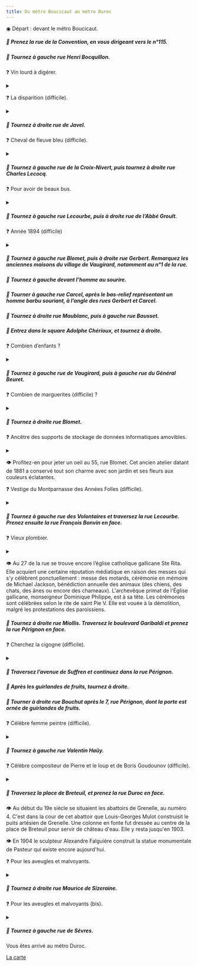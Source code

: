 ```yaml
---
title: Du métro Boucicaut au métro Duroc
---
```


◉ Départ : devant le métro Boucicaut.

##### 🚶 Prenez la rue de la Convention, en vous dirigeant vers le n°115.  

##### 🚶 Tournez à gauche rue Henri Bocquillon.  

❓ Vin lourd à digérer.
<details>
    <summary></summary>
    Au 4è étage du 8, rue Henri Bocquillon, il y a des bas-reliefs représentant de la vigne.
</details>

❓ La disparition (difficile).
<details>
    <summary></summary>
    Au même endroit, notez qu’il n’y a pas de porte d’entrée sur la rue, au n°8.
</details>

##### 🚶 Tournez à droite rue de Javel.

❓ Cheval de fleuve bleu (difficile).
<details>
    <summary></summary>
    Cheval de fleuve se traduit en grec par hippopotame (hippos+potamos). Il y a un hippopotame bleu sur la fresque peinte à l’angle des rues de Javel et de la Croix-Nivert.
</details>


##### 🚶 Tournez à gauche rue de la Croix-Nivert, puis tournez à droite rue Charles Lecocq.

❓ Pour avoir de beaux bus.
<details>
    <summary></summary>
Il y a un Centre Bus de la RATP au n°6, rue Charles Lecocq.
Les centres bus RATP, situés en Île-de-France, sont chargés du remisage et de la maintenance des véhicules routiers du parc de la Régie autonome des transports parisiens (RATP). L'entreprise en exploite vingt-six répartis dans Paris et une partie de son agglomération dont un en travaux (Montrouge). Chaque centre gère plusieurs lignes de bus.
Ils ont pour mission d'assurer l'entretien préventif et curatif du matériel.

L'entretien préventif se déroule en fonction des seuils de consommation des autobus, avec une révision mensuelle, comprenant en alternance le simple contrôle des niveaux et des pneumatiques, et un mois sur deux, une révision plus complète qui inclut divers réglages, le fonctionnement de la girouette ou encore l'efficacité du freinage.

L'entretien curatif ou correctif a lieu quand une panne ou un dysfonctionnement est signalé par un machiniste. Celui-ci dispose à bord d'un boîtier interface conducteur système ou ICS qui dialogue avec le système d'aide à la maintenance, ou SAM. Les informations embarquées sont vérifiées au centre bus par les responsables de maintenance grâce à une transmission infrarouge1. La RATP gère elle-même le contrôle technique des véhicules, sur autorisation de la direction régionale de l'Industrie, de la Recherche et de l'Équipement.

Les centres bus disposent d'un personnel qualifié, dont des mécaniciens, des électriciens, des carrossiers-peintres ou encore des magasiniers. Les équipes d'opérateurs de maintenance sont encadrées par un chef d'équipe de maintenance. Une première équipe démarre à 4 h du matin afin de remettre en état les bus avariés avant la pointe du matin. Les autres équipes travaillent le reste de la journée.
</details>

##### 🚶 Tournez à gauche rue Lecourbe, puis à droite rue de l’Abbé Groult.

❓ Année 1894 (difficile)

<details>
<summary></summary>
L’année 1894, date de construction de l’immeuble du 61, rue de l’Abbé Groult, est gravé au 2è étage.
</details>

##### 🚶 Tournez à gauche rue Blomet, puis à droite rue Gerbert. Remarquez les anciennes maisons du village de Vaugirard, notamment au n°1 de la rue.

##### 🚶 Tournez à gauche devant l’homme au sourire.

##### 🚶 Tourner à gauche rue Carcel, après le bas-relief représentant un homme barbu souriant, à l’angle des rues Gerbert et Carcel.

##### 🚶 Tournez à droite rue Maublanc, puis à gauche rue Bausset.

##### 🚶 Entrez dans le square Adolphe Chérioux, et tournez à droite.

❓ Combien d’enfants ?
<details>
    <summary></summary>
    La statue, au milieu du terre-plein, représente une mère tenant ses deux enfants dans ses bras. Cette œuvre de 1899 est due à Alphonse Amédée Cordonnier.
</details>

##### 🚶 Tournez à gauche rue de Vaugirard, puis à gauche rue du Général Beuret.

❓ Combien de marguerites (difficile) ?
<details>
    <summary></summary>
    Au n°18, rue du Général Beuret, se trouve un bel immeuble Art Nouveau construit par Eugène Petit en 1913. Il y a 7 marguerites gigantesques sculptées au 4è étage. Remarquez aussi la belle porte circulaire en fer forgé.
</details>

##### 🚶 Tournez à droite rue Blomet.

❓ Ancêtre des supports de stockage de données informatiques amovibles.
<details>
    <summary></summary>
    Au niveau du 103, rue Cambronne, à l’angle de la rue Blomet, se trouve un Space invader symbolisant une disquette 3,5 pouces. Cet antique support de stockage de données succéda aux disquettes souples de 8 pouces et 5,25 pouces.
</details>

👁 Profitez-en pour jeter un oeil au 55, rue Blomet. Cet ancien atelier datant de 1881 a conservé tout son charme avec son jardin et ses fleurs aux couleurs éclatantes.

❓ Vestige du Montparnasse des Années Folles (difficile).
<details>
    <summary></summary>
Le Bal Nègre est un célèbre cabaret dansant antillais et club de jazz du Paris des Années folles, créé en 1924 par Jean Rézard des Wouves, au 33, rue Blomet dans le quartier Necker du 15e arrondissement de Paris. Le bâtiment qui l'abrite et qui a connu d'autres utilisations avant et après le Bal Nègre est, en cours de rénovation et reconstruction partielle, en vue de sa réouverture en tant que salle de concert de près de trois cent places ambitionnant de renouer avec l'esprit du Bal Nègre de la grande époque
</details>

##### 🚶 Tournez à gauche rue des Volontaires et traversez la rue Lecourbe. Prenez ensuite la rue François Bonvin en face.

❓ Vieux plombier. 
<details>
<summary></summary>
Une plaque ancienne au 34, rue François Bonvin, mentionne « Victor Blanche-Couverture Plomberie ». C’est toujours le siège de la société.
</details>

👁 Au 27 de la rue se trouve encore l’église catholique gallicane Ste Rita. Elle acquiert une certaine réputation médiatique en raison des messes qui s'y célèbrent ponctuellement : messe des motards, cérémonie en mémoire de Michael Jackson, bénédiction annuelle des animaux (des chiens, des chats, des ânes ou encore des chameaux). L'archevêque primat de l'Église gallicane, monseigneur Dominique Philippe, est à sa tête. Les cérémonies sont célébrées selon le rite de saint Pie V. Elle est vouée à la démolition, malgré les protestations des paroissiens.

##### 🚶 Tournez à droite rue Miollis. Traversez le boulevard Garibaldi et prenez la rue Pérignon en face.

❓ Cherchez la cigogne (difficile).
<details>
<summary></summary>
Sur la porte en fer forgé du 32 bis, rue Pérignon, une cigogne est représentée de manière stylisée.
</details>

##### 🚶 Traversez l’avenue de Suffren et continuez dans la rue Pérignon.

##### 🚶 Après les guirlandes de fruits, tournez à droite.

##### 🚶 Tourner à droite rue Bouchut après le 7, rue Pérignon, dont la porte est ornée de guirlandes de fruits.

❓ Célèbre femme peintre (difficile).
<details>
<summary></summary>
Le buste de Rosa Bonheur se trouve de l’autre côté du petit monument, place Georges Mulot.
</details>

##### 🚶 Tournez à gauche rue Valentin Haüy.

❓ Célèbre compositeur de Pierre et le loup et de Boris Goudounov (difficile).
<details>
<summary></summary>
Prokoviev vécut au 5, rue Valentin Haüy, de 1929 à 1935.
</details>

##### 🚶 Traversez la place de Breteuil, et prenez la rue Duroc en face.

👁 Au début du 19e siècle se situaient les abattoirs de Grenelle, au numéro 4. C'est dans la cour de cet abattoir que Louis-Georges Mulot construisit le puits artésien de Grenelle. Une colonne en fonte fut dressée au centre de la place de Breteuil pour servir de château d'eau. Elle y resta jusqu'en 1903.

👁 En 1904 le sculpteur Alexandre Falguière construit la statue monumentale de Pasteur qui existe encore aujourd'hui.

❓ Pour les aveugles et malvoyants.
<details>
<summary></summary>
L’Institut Valentin Haüy se trouve au 5, rue Duroc.
</details>

##### 🚶 Tournez à droite rue Maurice de Sizeraine.
❓ Pour les aveugles et malvoyants (bis).
<details>
<summary></summary>
Institut Valentin Haüy des Jeunes Aveugles au 11, rue Duroc.
</details>

##### 🚶 Tournez à gauche rue de Sèvres.

Vous êtes arrivé au métro Duroc.

[La carte](https://umap.openstreetmap.fr/fr/map/95-boucicaut-duroc_1172039)